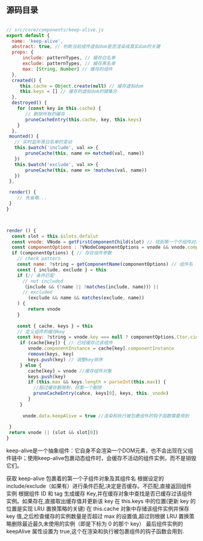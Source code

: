 ## 源码目录

```js

// src/core/components/keep-alive.js
export default {
  name: 'keep-alive',
  abstract: true, // 判断当前组件虚拟dom是否渲染成真实dom的关键
  props: {
      include: patternTypes, // 缓存白名单
      exclude: patternTypes, // 缓存黑名单
      max: [String, Number] // 缓存的组件
  },
  created() {
     this.cache = Object.create(null) // 缓存虚拟dom
     this.keys = [] // 缓存的虚拟dom的键集合
  },
  destroyed() {
    for (const key in this.cache) {
       // 删除所有的缓存
       pruneCacheEntry(this.cache, key, this.keys)
    }
  },
 mounted() {
   // 实时监听黑白名单的变动
   this.$watch('include', val => {
       pruneCache(this, name => matched(val, name))
   })
   this.$watch('exclude', val => {
       pruneCache(this, name => !matches(val, name))
   })
 },

 render() {
    // 先省略...
 }
}

```


```js


render () {
  const slot = this.$slots.defalut
  const vnode: VNode = getFirstComponentChild(slot) // 找到第一个子组件对象
  const componentOptions : ?VNodeComponentOptions = vnode && vnode.componentOptions
  if (componentOptions) { // 存在组件参数
    // check pattern
    const name: ?string = getComponentName(componentOptions) // 组件名
    const { include, exclude } = this
    if (// 条件匹配
      // not included
      （include && (!name || !matches(include, name))）||
      // excluded
        (exclude && name && matches(exclude, name))
    ) {
        return vnode
    }
    
    const { cache, keys } = this
    // 定义组件的缓存key
    const key: ?string = vnode.key === null ? componentOptions.Ctor.cid + (componentOptions.tag ? `::${componentOptions.tag}` : '') : vnode.key
     if (cache[key]) { // 已经缓存过该组件
        vnode.componentInstance = cache[key].componentInstance
        remove(keys, key)
        keys.push(key) // 调整key排序
     } else {
        cache[key] = vnode //缓存组件对象
        keys.push(key)
        if (this.max && keys.length > parseInt(this.max)) {
          //超过缓存数限制，将第一个删除
          pruneCacheEntry(cahce, keys[0], keys, this._vnode)
        }
     }
     
      vnode.data.keepAlive = true //渲染和执行被包裹组件的钩子函数需要用到
 
 }
 return vnode || (slot && slot[0])
}
```

keep-alive是一个抽象组件：它自身不会渲染一个DOM元素，也不会出现在父组件链中；使用keep-alive包裹动态组件时，会缓存不活动的组件实例，而不是销毁它们。


获取 keep-alive 包裹着的第一个子组件对象及其组件名
根据设定的 include/exclude（如果有）进行条件匹配,决定是否缓存。不匹配,直接返回组件实例
根据组件 ID 和 tag 生成缓存 Key,并在缓存对象中查找是否已缓存过该组件实例。如果存在,直接取出缓存值并更新该 key 在 this.keys 中的位置(更新 key 的位置是实现 LRU 置换策略的关键)
在 this.cache 对象中存储该组件实例并保存 key 值,之后检查缓存的实例数量是否超过 max 的设置值,超过则根据 LRU 置换策略删除最近最久未使用的实例（即是下标为 0 的那个 key）
最后组件实例的 keepAlive 属性设置为 true,这个在渲染和执行被包裹组件的钩子函数会用到.

